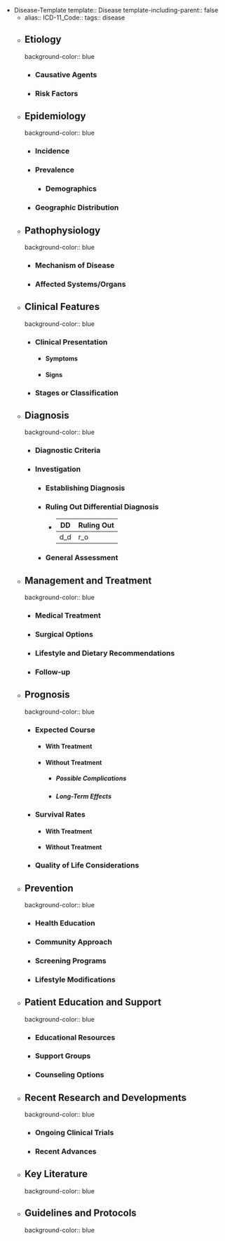 - Disease-Template
  template:: Disease
  template-including-parent:: false
	- alias::
	  ICD-11_Code::
	  tags:: disease
	- ## Etiology
	  background-color:: blue
		- ### Causative Agents
		- ### Risk Factors
	- ## Epidemiology
	  background-color:: blue
		- ### Incidence
		- ### Prevalence
			- ### Demographics
		- ### Geographic Distribution
	- ## Pathophysiology
	  background-color:: blue
		- ### Mechanism of Disease
		- ### Affected Systems/Organs
	- ## Clinical Features
	  background-color:: blue
		- ### Clinical Presentation
			- #### Symptoms
			- #### Signs
		- ### Stages or Classification
	- ## Diagnosis
	  background-color:: blue
		- ### Diagnostic Criteria
		- ### Investigation
			- ### Establishing Diagnosis
			- ### Ruling Out Differential Diagnosis
				- |DD|Ruling Out|
				  |--|--|
				  |d_d|r_o|
			- ### General Assessment
	- ## Management and Treatment
	  background-color:: blue
		- ### Medical Treatment
		- ### Surgical Options
		- ### Lifestyle and Dietary Recommendations
		- ### Follow-up
	- ## Prognosis
	  background-color:: blue
		- ### Expected Course
			- #### With Treatment
			- #### Without Treatment
				- ##### Possible Complications
				- ##### Long-Term Effects
		- ### Survival Rates
			- #### With Treatment
			- #### Without Treatment
		- ### Quality of Life Considerations
	- ## Prevention
	  background-color:: blue
		- ### Health Education
		- ### Community Approach
		- ### Screening Programs
		- ### Lifestyle Modifications
	- ## Patient Education and Support
	  background-color:: blue
		- ### Educational Resources
		- ### Support Groups
		- ### Counseling Options
	- ## Recent Research and Developments
	  background-color:: blue
		- ### Ongoing Clinical Trials
		- ### Recent Advances
	- ## Key Literature
	  background-color:: blue
	- ## Guidelines and Protocols
	  background-color:: blue